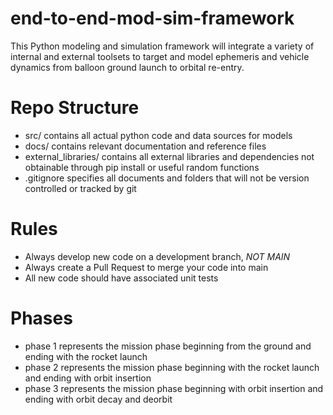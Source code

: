 # end-to-end-mod-sim-framework
This Python modeling and simulation framework will integrate a variety of internal and external toolsets to target and model ephemeris and vehicle dynamics from balloon ground launch to orbital re-entry.

# Repo Structure
* src/ contains all actual python code and data sources for models
* docs/ contains relevant documentation and reference files
* external_libraries/ contains all external libraries and dependencies not obtainable through pip install or useful random functions
* .gitignore specifies all documents and folders that will not be version controlled or tracked by git

# Rules
* Always develop new code on a development branch, *NOT MAIN*
* Always create a Pull Request to merge your code into main
* All new code should have associated unit tests

# Phases
* phase 1 represents the mission phase beginning from the ground and ending with the rocket launch
* phase 2 represents the mission phase beginning with the rocket launch and ending with orbit insertion
* phase 3 represents the mission phase beginning with orbit insertion and ending with orbit decay and deorbit



